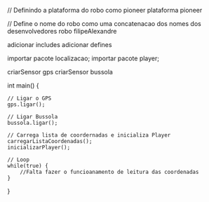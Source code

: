 // Definindo a plataforma do robo como pioneer
plataforma pioneer

// Define o nome do robo como uma concatenacao dos nomes dos desenvolvedores
robo filipeAlexandre

adicionar includes
adicionar defines

importar pacote localizacao;
importar pacote player;

criarSensor gps
criarSensor bussola

int main() {

    // Ligar o GPS
    gps.ligar();
    
    // Ligar Bussola
    bussola.ligar();
    
    // Carrega lista de coordernadas e inicializa Player
    carregarListaCoordenadas();
    inicializarPlayer();
    
    // Loop
    while(true) {
        //Falta fazer o funcioanamento de leitura das coordenadas
    }
}